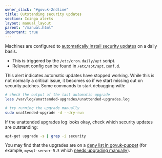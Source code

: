 ```yaml
---
owner_slack: "#govuk-2ndline"
title: Outstanding security updates
section: Icinga alerts
layout: manual_layout
parent: "/manual.html"
important: true
---
```


Machines are configured to [automatically install security updates](https://help.ubuntu.com/community/AutomaticSecurityUpdates#Using_the_.22unattended-upgrades.22_package) on a daily basis.

- This is triggered by the `/etc/cron.daily/apt` script.
- Relevant config can be found in `/etc/apt/apt.conf.d`.

This alert indicates automatic updates have stopped working. While this is not normally a critical issue, it becomes so if we start missing out on security patches. Some commands to start debugging with:

```bash
# check the output of the last automatic upgrade
less /var/log/unattended-upgrades/unattended-upgrades.log

# try running the upgrade manually
sudo unattended-upgrade -d --dry-run
```

If the unattended upgrades log looks okay, check which security updates are outstanding:

```bash
apt-get upgrade -s | grep -i security
```

You may find that the upgrades are on a [deny list in govuk-puppet](https://github.com/alphagov/govuk-puppet/commit/a0872cb1c9e6e7981863660b1500f3a2ede631fe)
(for example, `mysql-server-5.5` which [needs upgrading manually](/manual/upgrading-mysql.html)).
